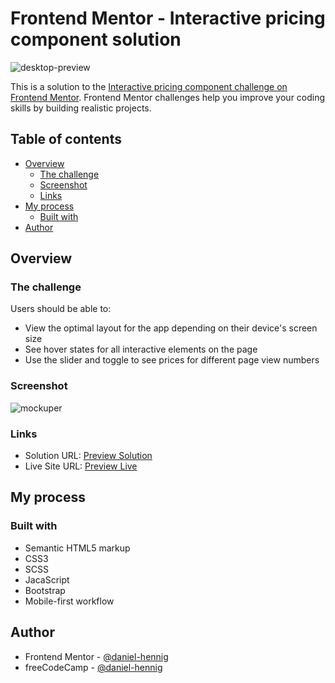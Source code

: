 # Frontend Mentor - Interactive pricing component solution

![desktop-preview](https://user-images.githubusercontent.com/78707309/130347186-aca2232e-5b48-4493-beae-e67a6f868ea6.jpg)

This is a solution to the [Interactive pricing component challenge on Frontend Mentor](https://www.frontendmentor.io/challenges/interactive-pricing-component-t0m8PIyY8). Frontend Mentor challenges help you improve your coding skills by building realistic projects. 


## Table of contents

- [Overview](#overview)
  - [The challenge](#the-challenge)
  - [Screenshot](#screenshot)
  - [Links](#links)
- [My process](#my-process)
  - [Built with](#built-with)
- [Author](#author)

## Overview

### The challenge

Users should be able to:

- View the optimal layout for the app depending on their device's screen size
- See hover states for all interactive elements on the page
- Use the slider and toggle to see prices for different page view numbers

### Screenshot

![mockuper](https://user-images.githubusercontent.com/78707309/130347174-7046986a-9e6c-46c2-8cb5-446ad392629b.png)

### Links

- Solution URL: [Preview Solution](https://www.frontendmentor.io/solutions/html5-scss-bootstrap-vanilllajs-mobilefirst-kZ6WHQ4bg)
- Live Site URL: [Preview Live](https://interactive-pricing-component-by-danielhennig.netlify.app/)

## My process

### Built with

- Semantic HTML5 markup
- CSS3
- SCSS
- JacaScript
- Bootstrap
- Mobile-first workflow

## Author

- Frontend Mentor - [@daniel-hennig](https://www.frontendmentor.io/profile/daniel-hennig)
- freeCodeCamp - [@daniel-hennig](https://www.freecodecamp.org/daniel-hennig)
